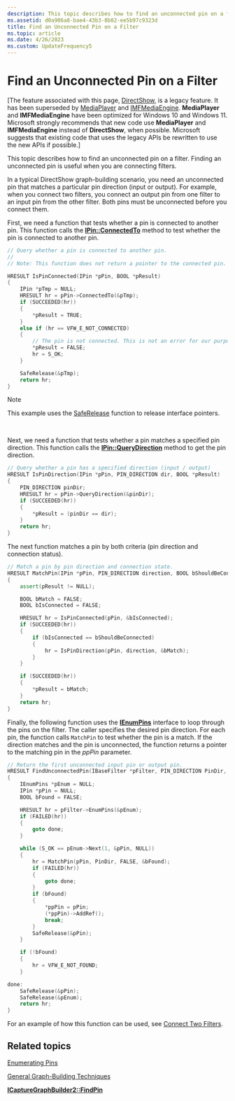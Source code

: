 ```yaml
---
description: This topic describes how to find an unconnected pin on a filter. Finding an unconnected pin is useful when you are connecting filters.
ms.assetid: d0a906a8-bae4-43b3-8b02-ee5b97c9323d
title: Find an Unconnected Pin on a Filter
ms.topic: article
ms.date: 4/26/2023
ms.custom: UpdateFrequency5
---
```


# Find an Unconnected Pin on a Filter

\[The feature associated with this page, [DirectShow](/windows/win32/directshow/directshow), is a legacy feature. It has been superseded by [MediaPlayer](/uwp/api/Windows.Media.Playback.MediaPlayer) and [IMFMediaEngine](/windows/win32/api/mfmediaengine/nn-mfmediaengine-imfmediaengine). **MediaPlayer** and **IMFMediaEngine** have been optimized for Windows 10 and Windows 11. Microsoft strongly recommends that new code use **MediaPlayer** and **IMFMediaEngine** instead of **DirectShow**, when possible. Microsoft suggests that existing code that uses the legacy APIs be rewritten to use the new APIs if possible.\]

This topic describes how to find an unconnected pin on a filter. Finding an unconnected pin is useful when you are connecting filters.

In a typical DirectShow graph-building scenario, you need an unconnected pin that matches a particular pin direction (input or output). For example, when you connect two filters, you connect an output pin from one filter to an input pin from the other filter. Both pins must be unconnected before you connect them.

First, we need a function that tests whether a pin is connected to another pin. This function calls the [**IPin::ConnectedTo**](/windows/desktop/api/Strmif/nf-strmif-ipin-connectedto) method to test whether the pin is connected to another pin.


```C++
// Query whether a pin is connected to another pin.
//
// Note: This function does not return a pointer to the connected pin.

HRESULT IsPinConnected(IPin *pPin, BOOL *pResult)
{
    IPin *pTmp = NULL;
    HRESULT hr = pPin->ConnectedTo(&pTmp);
    if (SUCCEEDED(hr))
    {
        *pResult = TRUE;
    }
    else if (hr == VFW_E_NOT_CONNECTED)
    {
        // The pin is not connected. This is not an error for our purposes.
        *pResult = FALSE;
        hr = S_OK;
    }

    SafeRelease(&pTmp);
    return hr;
}
```



> [!Note]  
> This example uses the [SafeRelease](/windows/desktop/medfound/saferelease) function to release interface pointers.

 

Next, we need a function that tests whether a pin matches a specified pin direction. This function calls the [**IPin::QueryDirection**](/windows/desktop/api/Strmif/nf-strmif-ipin-querydirection) method to get the pin direction.


```C++
// Query whether a pin has a specified direction (input / output)
HRESULT IsPinDirection(IPin *pPin, PIN_DIRECTION dir, BOOL *pResult)
{
    PIN_DIRECTION pinDir;
    HRESULT hr = pPin->QueryDirection(&pinDir);
    if (SUCCEEDED(hr))
    {
        *pResult = (pinDir == dir);
    }
    return hr;
}
```



The next function matches a pin by both criteria (pin direction and connection status).


```C++
// Match a pin by pin direction and connection state.
HRESULT MatchPin(IPin *pPin, PIN_DIRECTION direction, BOOL bShouldBeConnected, BOOL *pResult)
{
    assert(pResult != NULL);

    BOOL bMatch = FALSE;
    BOOL bIsConnected = FALSE;

    HRESULT hr = IsPinConnected(pPin, &bIsConnected);
    if (SUCCEEDED(hr))
    {
        if (bIsConnected == bShouldBeConnected)
        {
            hr = IsPinDirection(pPin, direction, &bMatch);
        }
    }

    if (SUCCEEDED(hr))
    {
        *pResult = bMatch;
    }
    return hr;
}
```



Finally, the following function uses the [**IEnumPins**](/windows/desktop/api/Strmif/nn-strmif-ienumpins) interface to loop through the pins on the filter. The caller specifies the desired pin direction. For each pin, the function calls `MatchPin` to test whether the pin is a match. If the direction matches and the pin is unconnected, the function returns a pointer to the matching pin in the *ppPin* parameter.


```C++
// Return the first unconnected input pin or output pin.
HRESULT FindUnconnectedPin(IBaseFilter *pFilter, PIN_DIRECTION PinDir, IPin **ppPin)
{
    IEnumPins *pEnum = NULL;
    IPin *pPin = NULL;
    BOOL bFound = FALSE;

    HRESULT hr = pFilter->EnumPins(&pEnum);
    if (FAILED(hr))
    {
        goto done;
    }

    while (S_OK == pEnum->Next(1, &pPin, NULL))
    {
        hr = MatchPin(pPin, PinDir, FALSE, &bFound);
        if (FAILED(hr))
        {
            goto done;
        }
        if (bFound)
        {
            *ppPin = pPin;
            (*ppPin)->AddRef();
            break;
        }
        SafeRelease(&pPin);
    }

    if (!bFound)
    {
        hr = VFW_E_NOT_FOUND;
    }

done:
    SafeRelease(&pPin);
    SafeRelease(&pEnum);
    return hr;
}
```



For an example of how this function can be used, see [Connect Two Filters](connect-two-filters.md).

## Related topics

<dl> <dt>

[Enumerating Pins](enumerating-pins.md)
</dt> <dt>

[General Graph-Building Techniques](general-graph-building-techniques.md)
</dt> <dt>

[**ICaptureGraphBuilder2::FindPin**](/windows/desktop/api/Strmif/nf-strmif-icapturegraphbuilder2-findpin)
</dt> </dl>

 

 
